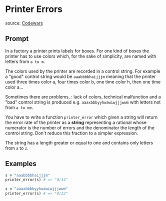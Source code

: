 # Printer Errors

source: [Codewars](https://www.codewars.com/kata/56541980fa08ab47a0000040/train/ruby)

## Prompt

In a factory a printer prints labels for boxes. For one kind of boxes the
printer has to use colors which, for the sake of simplicity, are named with
letters from `a to m`.

The colors used by the printer are recorded in a control string. For example a
"good" control string would be `aaabbbbhaijjjm` meaning that the printer used
three times color a, four times color b, one time color h, then one time color
a...

Sometimes there are problems, : lack of colors, technical malfunction and a
"bad" control string is produced e.g. `aaaxbbbyyhwawiwjjjwwm` with letters not
from `a to me`.

You have to write a function `printer_error` which given a string will return
the error rate of the printer as a **string** representing a rational whose
numerator is the number of errors and the denominator the length of the control
string. Don't reduce this fraction to a simpler expression.

The string has a length greater or equal to one and contains only letters from
`a` to `z`.

## Examples

```ruby
s = "aaabbbbhaijjjm"
printer_error(s) # => "0/14"

s = "aaaxbbbbyyhwawiwjjjwwm"
printer_error(s) # => "8/22"
```

